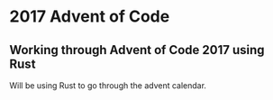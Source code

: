 # 2017 Advent of Code

## Working through Advent of Code 2017 using Rust

Will be using Rust to go through the advent calendar.  
